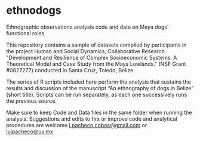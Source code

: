 # ethnodogs
Ethnographic observations analysis code and data on Maya dogs' functional roles

This repository contains a sample of datasets compiled by participants in the project Human and Social Dynamics, Collaborative Research "Development and Resilience of Complex Socioeconomic Systems: A Theoretical Model and Case Study from the Maya Lowlands." (NSF Grant #0827277) conducted in Santa Cruz, Toledo, Belize.

The series of R scripts included here perform the analysis that sustains the results and discussion of the manuscript “An ethnography of dogs in Belize” (short title). Scripts can be run separately, as each one successively runs the previous source.

Make sure to keep Code and Data files in the same folder when running the analysis. Suggestions and edits to firx or improve code and analytical procedures are welcome l.pacheco.cobos@gmail.com or luipacheco@uv.mx

